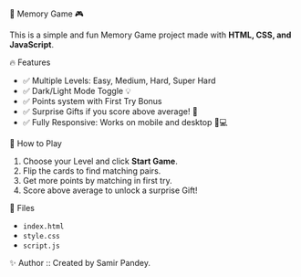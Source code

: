 🧩 Memory Game 🎮

This is a simple and fun Memory Game project made with **HTML, CSS, and JavaScript**.

🔥 Features
- ✅ Multiple Levels: Easy, Medium, Hard, Super Hard
- ✅ Dark/Light Mode Toggle 💡
- ✅ Points system with First Try Bonus
- ✅ Surprise Gifts if you score above average! 🎁
- ✅ Fully Responsive: Works on mobile and desktop 📱💻

📌 How to Play
1. Choose your Level and click **Start Game**.
2. Flip the cards to find matching pairs.
3. Get more points by matching in first try.
4. Score above average to unlock a surprise Gift!

📁 Files
- `index.html`
- `style.css`
- `script.js`

 ✨ Author ::
Created by Samir Pandey.
